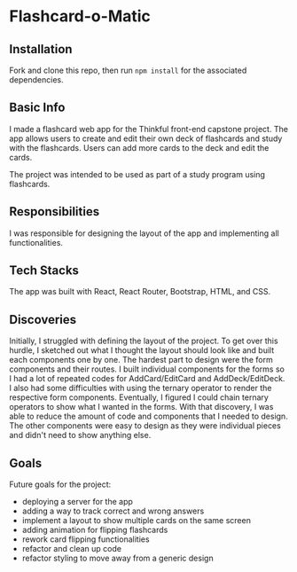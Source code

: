 # Flashcard-o-Matic 

## Installation
Fork and clone this repo, then run `npm install` for the associated dependencies.

## Basic Info
I made a flashcard web app for the Thinkful front-end capstone project. The app allows users to create and edit their own deck of flashcards and study with the flashcards. Users can add more cards to the deck and edit the cards.

The project was intended to be used as part of a study program using flashcards.

## Responsibilities
I was responsible for designing the layout of the app and implementing all functionalities. 

## Tech Stacks
The app was built with React, React Router, Bootstrap, HTML, and CSS. 

## Discoveries
Initially, I struggled with defining the layout of the project. To get over this hurdle, I sketched out what I thought the layout should look like and built each components one by one. The hardest part to design were the form components and their routes. I built individual components for the forms so I had a lot of repeated codes for AddCard/EditCard and AddDeck/EditDeck. I also had some difficulties with using the ternary operator to render the respective form components. Eventually, I figured I could chain ternary operators to show what I wanted in the forms. With that discovery, I was able to reduce the amount of code and components that I needed to design. The other components were easy to design as they were individual pieces and didn't need to show anything else. 

## Goals
Future goals for the project:
- deploying a server for the app
- adding a way to track correct and wrong answers
- implement a layout to show multiple cards on the same screen
- adding animation for flipping flashcards
- rework card flipping functionalities
- refactor and clean up code
- refactor styling to move away from a generic design

